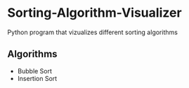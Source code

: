 # Sorting-Algorithm-Visualizer

Python program that vizualizes different sorting algorithms

## Algorithms

 - Bubble Sort
 - Insertion Sort
